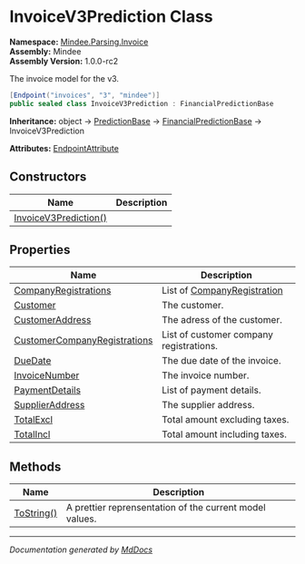 ﻿<!--  
  <auto-generated>   
    The contents of this file were generated by a tool.  
    Changes to this file may be list if the file is regenerated  
  </auto-generated>   
-->

# InvoiceV3Prediction Class

**Namespace:** [Mindee.Parsing.Invoice](../index.md)  
**Assembly:** Mindee  
**Assembly Version:** 1.0.0\-rc2

The invoice model for the v3.

```csharp
[Endpoint("invoices", "3", "mindee")]
public sealed class InvoiceV3Prediction : FinancialPredictionBase
```

**Inheritance:** object → [PredictionBase](../../Common/PredictionBase/index.md) → [FinancialPredictionBase](../../Common/FinancialPredictionBase/index.md) → InvoiceV3Prediction

**Attributes:** [EndpointAttribute](../../EndpointAttribute/index.md)

## Constructors

| Name                                           | Description |
| ---------------------------------------------- | ----------- |
| [InvoiceV3Prediction()](constructors/index.md) |             |

## Properties

| Name                                                                       | Description                                                    |
| -------------------------------------------------------------------------- | -------------------------------------------------------------- |
| [CompanyRegistrations](properties/CompanyRegistrations.md)                 | List of [CompanyRegistration](../CompanyRegistration/index.md) |
| [Customer](properties/Customer.md)                                         | The customer.                                                  |
| [CustomerAddress](properties/CustomerAddress.md)                           | The adress of the customer.                                    |
| [CustomerCompanyRegistrations](properties/CustomerCompanyRegistrations.md) | List of customer company registrations.                        |
| [DueDate](properties/DueDate.md)                                           | The due date of the invoice.                                   |
| [InvoiceNumber](properties/InvoiceNumber.md)                               | The invoice number.                                            |
| [PaymentDetails](properties/PaymentDetails.md)                             | List of payment details.                                       |
| [SupplierAddress](properties/SupplierAddress.md)                           | The supplier address.                                          |
| [TotalExcl](properties/TotalExcl.md)                                       | Total amount excluding taxes.                                  |
| [TotalIncl](properties/TotalIncl.md)                                       | Total amount including taxes.                                  |

## Methods

| Name                              | Description                                             |
| --------------------------------- | ------------------------------------------------------- |
| [ToString()](methods/ToString.md) | A prettier reprensentation of the current model values. |

___

*Documentation generated by [MdDocs](https://github.com/ap0llo/mddocs)*

